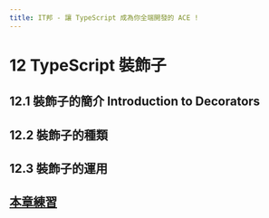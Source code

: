 ```yaml
---
title: IT邦 - 讓 TypeScript 成為你全端開發的 ACE !
---
```


# 12 TypeScript 裝飾子

## 12.1 裝飾子的簡介 Introduction to Decorators

## 12.2 裝飾子的種類

## 12.3 裝飾子的運用

## [本章練習](../A/typeScript-A.html#第八章-typescript-模組系統)